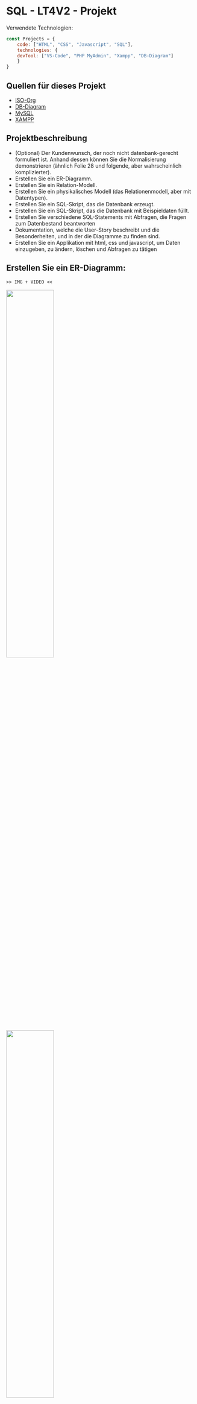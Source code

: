 # SQL - LT4V2 - Projekt
Verwendete Technologien:

```javascript
const Projects = {
  	code: ["HTML", "CSS", "Javascript", "SQL"],
	technologies: {
	devTool: ["VS-Code", "PHP MyAdmin", "Xampp", "DB-Diagram"]
	}
}
```
## Quellen für dieses Projekt
<ul>
	<li><a href="https://www.iso.org/standard/76583.html">ISO-Org</a></li>
	<li><a href="https://dbdiagram.io/">DB-Diagram</a></li>
	<li><a href="https://dev.mysql.com/downloads/mysql/">MySQL</a></li>
	<li><a href="https://www.apachefriends.org/index.html">XAMPP</a></li>
</ul>

## Projektbeschreibung
- (Optional) Der Kundenwunsch, der noch nicht datenbank-gerecht formuliert ist. Anhand dessen können Sie die Normalisierung demonstrieren (ähnlich Folie 28 und folgende, aber wahrscheinlich komplizierter).
- Erstellen Sie ein ER-Diagramm.
- Erstellen Sie ein Relation-Modell.
- Erstellen Sie ein physikalisches Modell (das Relationenmodell, aber mit Datentypen).
- Erstellen Sie ein SQL-Skript, das die Datenbank erzeugt.
- Erstellen Sie ein SQL-Skript, das die Datenbank mit Beispieldaten füllt.
- Erstellen Sie verschiedene SQL-Statements mit Abfragen, die Fragen zum Datenbestand beantworten
- Dokumentation, welche die User-Story beschreibt und die Besonderheiten, und in der die Diagramme zu finden sind.
- Erstellen Sie ein Applikation mit html, css und javascript, um Daten einzugeben, zu ändern, löschen und Abfragen zu tätigen

## Erstellen Sie ein ER-Diagramm: 
`>> IMG + VIDEO <<`

<a href="https://www.youtube.com/watch?v=VB3_bNI_JOQ&ab_channel=ECUADORIT"><img src="https://media.discordapp.net/attachments/1185882189393575976/1214726352989855825/5.JPG?ex=65fa2913&is=65e7b413&hm=3c41444bcd4b4e3ffae1d0bf010d2dc404cb12c189915f8f10a625dd35b8736d&=&format=webp&width=1085&height=597" style="height: 50%; width:50%;"/></a>

<a href="https://media.discordapp.net/attachments/1185882189393575976/1215143276919787570/SQL.gif?ex=65fbad5d&is=65e9385d&hm=ebadd7e45bcb408cdbefd453efd1f7e536dfb658ca506f93cba0b1de3908a090&=&width=1062&height=597"><img src="https://media.discordapp.net/attachments/1214730549969813504/1215142862778269749/18.JPG?ex=65fbacfa&is=65e937fa&hm=c17600d3ed6e21abdd34ab82cb81fee527f8169e1eae01cfc8fcb481f68ab454&=&format=webp&width=1439&height=579" style="height: 50%; width:50%;"/></a>

## Credits:

**Author:**

```bash
  Darwin Paz
```
**Unter der Leitung von:**
```bash
  Norbert Maier
```

```http
  Abgabetermin:
```

| Stadt: | Datum:     | Bis:                       |
| :-------- | :------- | :-------------------------------- |
| `Darmstadt`      | `Fri - 15.03.2024` | **16:30 Uhr**  |
